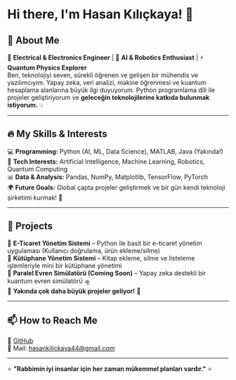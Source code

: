 # Hi there, I'm Hasan Kılıçkaya! 👋

## 🚀 About Me
🎯 **Electrical & Electronics Engineer** | 🧠 **AI & Robotics Enthusiast** | ⚡ **Quantum Physics Explorer**  
Ben, teknolojiyi seven, sürekli öğrenen ve gelişen bir mühendis ve yazılımcıyım. Yapay zeka, veri analizi, makine öğrenmesi ve kuantum hesaplama alanlarına büyük ilgi duyuyorum. Python programlama dili ile projeler geliştiriyorum ve **geleceğin teknolojilerine katkıda bulunmak istiyorum.** 💡

---

## 🔥 My Skills & Interests
💻 **Programming:** Python (AI, ML, Data Science), MATLAB, Java (Yakında!)  
🤖 **Tech Interests:** Artificial Intelligence, Machine Learning, Robotics, Quantum Computing  
📊 **Data & Analysis:** Pandas, NumPy, Matplotlib, TensorFlow, PyTorch  
🌍 **Future Goals:** Global çapta projeler geliştirmek ve bir gün kendi teknoloji şirketimi kurmak! 🚀  

---

## 🔨 Projects
📌 **E-Ticaret Yönetim Sistemi** – Python ile basit bir e-ticaret yönetim uygulaması (Kullanıcı doğrulama, ürün ekleme/silme)  
📌 **Kütüphane Yönetim Sistemi** – Kitap ekleme, silme ve listeleme işlemleriyle mini bir kütüphane yönetimi  
📌 **Paralel Evren Simülatörü (Coming Soon)** – Yapay zeka destekli bir kuantum evren simülatörü 🛸  
📌 **Yakında çok daha büyük projeler geliyor!** 🚀  

---

## 📫 How to Reach Me
🔗 [GitHub](https://github.com/kilickayahasan)  
📧 Mail: hasankilickaya44@gmail.com 


---

⭐ **"Rabbimin iyi insanlar için her zaman mükemmel planları vardır."** ⭐ 
